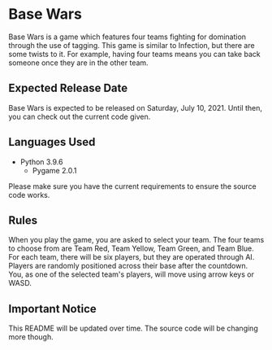 # Base Wars

Base Wars is a game which features four teams fighting for domination through the use of tagging. This game is similar to Infection, but there are some twists to it. For example, having four teams means you can take back someone once they are in the other team.

## Expected Release Date
Base Wars is expected to be released on Saturday, July 10, 2021. Until then, you can check out the current code given.

## Languages Used

* Python 3.9.6
  * Pygame 2.0.1

Please make sure you have the current requirements to ensure the source code works.

## Rules

When you play the game, you are asked to select your team. The four teams to choose from are Team Red, Team Yellow, Team Green, and Team Blue. For each team, there will be six players, but they are operated through AI. Players are randomly positioned across their base after the countdown. You, as one of the selected team's players, will move using arrow keys or WASD.

## Important Notice
This README will be updated over time. The source code will be changing more though.
